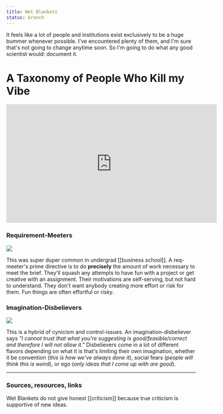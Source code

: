 ```yaml
---
title: Wet Blankets
status: branch
---
```


It feels like a lot of people and institutions exist exclusively to be a huge bummer whenever possible. I've encountered plenty of them, and I'm sure that's not going to change anytime soon. So I'm going to do what any good scientist would: document it.

# A Taxonomy of People Who Kill my Vibe

<iframe width="560" height="315" src="https://www.youtube.com/embed/Xl9xXuHHkoc" frameborder="0" allow="accelerometer; autoplay; clipboard-write; encrypted-media; gyroscope; picture-in-picture" allowfullscreen></iframe>

### Requirement-Meeters

<img src="../assets/jeff.png">

This was super duper common in undergrad [[business school]]. A req-meeter's prime directive is to do **precisely** the amount of work necessary to meet the brief. They'll squash any attempts to have fun with a project or get creative with an assignment. Their motivations are self-serving, but not hard to understand. They don't want anybody creating more effort or risk for them. Fun things are often effortful or risky. 

### Imagination-Disbelievers

<img src="../assets/Bmmb.jpg">

This is a hybrid of cynicism and control-issues. An imagination-disbeliever says *"I cannot trust that what you're suggesting is good/feasible/correct and therefore I will not allow it."* Disbelievers come in a lot of different flavors depending on what it is that's limiting their own imagination, whether it be convention (*this is how we've always done it*), social fears (*people will think this is weird*), or ego (*only ideas that I come up with are good*).

---
### Sources, resources, links

Wet Blankets do not give honest [[criticism]] because true criticism is supportive of new ideas.